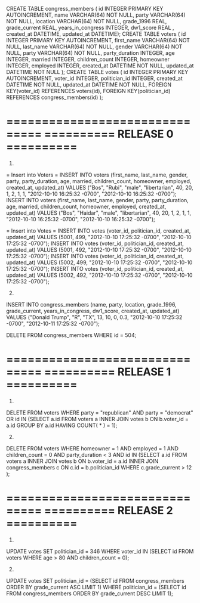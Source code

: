 CREATE TABLE congress_members (
  id INTEGER PRIMARY KEY AUTOINCREMENT,
  name VARCHAR(64) NOT NULL,
  party VARCHAR(64) NOT NULL,
  location VARCHAR(64) NOT NULL,
  grade_1996 REAL,
  grade_current REAL,
  years_in_congress INTEGER,
  dw1_score REAL
, created_at DATETIME, updated_at DATETIME);
CREATE TABLE voters (
    id INTEGER PRIMARY KEY AUTOINCREMENT,
    first_name VARCHAR(64) NOT NULL,
    last_name  VARCHAR(64) NOT NULL,
    gender VARCHAR(64) NOT NULL,
    party VARCHAR(64) NOT NULL,
    party_duration INTEGER,
    age INTEGER,
    married INTEGER,
    children_count INTEGER,
    homeowner INTEGER,
    employed INTEGER,
    created_at DATETIME NOT NULL,
    updated_at DATETIME NOT NULL
  );
CREATE TABLE votes (
    id INTEGER PRIMARY KEY AUTOINCREMENT,
    voter_id INTEGER,
    politician_id INTEGER,
    created_at DATETIME NOT NULL,
    updated_at DATETIME NOT NULL,
    FOREIGN KEY(voter_id) REFERENCES voters(id),
    FOREIGN KEY(politician_id) REFERENCES congress_members(id)
  );

===============================
========== RELEASE 0 ==========
===============================

1.

= Insert into Voters =
INSERT INTO voters (first_name, last_name, gender, party, party_duration, age, married, children_count, homeowner, employed, created_at, updated_at)
VALUES ("Bos", "Rubi", "male", "libertarian", 40, 20, 1, 2, 1, 1, "2012-10-10 16:25:32 -0700", "2012-10-10 16:25:32 -0700");
INSERT INTO voters (first_name, last_name, gender, party, party_duration, age, married, children_count, homeowner, employed, created_at, updated_at)
VALUES ("Bos", "Haidar", "male", "libertarian", 40, 20, 1, 2, 1, 1, "2012-10-10 16:25:32 -0700", "2012-10-10 16:25:32 -0700");

= Insert into Votes =
INSERT INTO votes (voter_id, politician_id, created_at, updated_at)
VALUES (5001, 499, "2012-10-10 17:25:32 -0700", "2012-10-10 17:25:32 -0700");
INSERT INTO votes (voter_id, politician_id, created_at, updated_at)
VALUES (5001, 492, "2012-10-10 17:25:32 -0700", "2012-10-10 17:25:32 -0700");
INSERT INTO votes (voter_id, politician_id, created_at, updated_at)
VALUES (5002, 499, "2012-10-10 17:25:32 -0700", "2012-10-10 17:25:32 -0700");
INSERT INTO votes (voter_id, politician_id, created_at, updated_at)
VALUES (5002, 492, "2012-10-10 17:25:32 -0700", "2012-10-10 17:25:32 -0700");


2.

INSERT INTO congress_members (name, party, location, grade_1996, grade_current, years_in_congress, dw1_score, created_at, updated_at)
VALUES ("Donald Trump", "R", "TX", 13, 10, 0, 0.3, "2012-10-10 17:25:32 -0700", "2012-10-11 17:25:32 -0700");

DELETE FROM congress_members WHERE id = 504;


===============================
========== RELEASE 1 ==========
===============================

1.

DELETE FROM voters
WHERE party = "republican"
AND party = "democrat"
OR id IN
  (SELECT a.id FROM voters a
  INNER JOIN votes b ON b.voter_id = a.id
  GROUP BY a.id
  HAVING COUNT( * ) = 1);


2.

DELETE FROM voters
WHERE homeowner = 1
AND employed = 1
AND children_count = 0
AND party_duration < 3
AND id IN
  (SELECT a.id FROM voters a
  INNER JOIN votes b ON b.voter_id = a.id
  INNER JOIN congress_members c ON c.id = b.politician_id
  WHERE c.grade_current > 12
  );


===============================
========== RELEASE 2 ==========
===============================

1.

UPDATE votes
SET politician_id = 346
WHERE voter_id IN
  (SELECT id FROM voters
  WHERE age > 80
  AND children_count = 0);


2.

UPDATE votes
SET politician_id =
  (SELECT id FROM congress_members
  ORDER BY grade_current ASC
  LIMIT 1)
WHERE politician_id =
  (SELECT id FROM congress_members
  ORDER BY grade_current DESC
  LIMIT 1);
